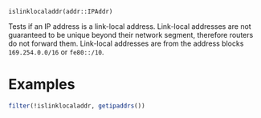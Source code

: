 ```
islinklocaladdr(addr::IPAddr)
```

Tests if an IP address is a link-local address. Link-local addresses are not guaranteed to be unique beyond their network segment, therefore routers do not forward them. Link-local addresses are from the address blocks `169.254.0.0/16` or `fe80::/10`.

# Examples

```julia
filter(!islinklocaladdr, getipaddrs())
```
